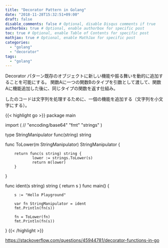 ```yaml
---
title: "Decorator Pattern in Golang"
date: "2018-11-28T15:32:51+09:00"
draft: false
disable_comments: false # Optional, disable Disqus comments if true
authorbox: true # Optional, enable authorbox for specific post
toc: true # Optional, enable Table of Contents for specific post
mathjax: true # Optional, enable MathJax for specific post
categories:
  - "golang"
  - "decorator"
tags:
  - "golang"
---
```


Decorator パターン既存のオブジェクトに新しい機能や振る舞いを動的に追加することを可能にする。
関数Aに一つの関数Bのタイプを引数として渡して、関数Aに機能追加した後に、同じタイプの関数を返す仕組み。

したのコードは文字列を処理するために、一個の機能を追加する（文字列を小文字にする）。


{{< highlight go >}}
package main

import (
        // "encoding/base64"
        "fmt"
        "strings"
)

type StringManipulator func(string) string

func ToLower(m StringManipulator) StringManipulator {

        return func(s string) string {
                lower := strings.ToLower(s)
                return m(lower)
        }
}

func ident(s string) string {
        return s
}
func main() {

        s := "Hello Playground"

        var fn StringManipulator = ident
        fmt.Println(fn(s))

        fn = ToLower(fn)
        fmt.Println(fn(s))
}
{{< /highlight >}}


https://stackoverflow.com/questions/45944781/decorator-functions-in-go
